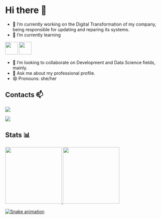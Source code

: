 # Hi there 👋

- 🔭 I’m currently working on the Digital Transformation of my company, being responsible for updating and reparing its systems.
- 🌱 I’m currently learning

<img loading="lazy" src="https://i.pinimg.com/originals/82/a2/18/82a2188c985ce75402ae44fc43fe7e5e.png" width="40" height="40"/> <img loading="lazy" src="https://upload.wikimedia.org/wikipedia/commons/thumb/c/cf/New_Power_BI_Logo.svg/1200px-New_Power_BI_Logo.svg.png" width="40" height="40"/>

- 👯 I’m looking to collaborate on Development and Data Science fields, mainly.
- 💬 Ask me about my professional profile.
- 😄 Pronouns: she/her

## Contacts 📫

<div>
<a href="[https://www.linkedin.com/in/seu-usuário-linkedln-aqui](https://www.linkedin.com/in/rachelbarinosilva/)" target="_blank"><img loading="lazy" src="https://img.shields.io/badge/-LinkedIn-%230077B5?style=for-the-badge&logo=linkedin&logoColor=white" target="_blank"></a>   

<a href = "mailto:contato@rachelbarinosilva@gmail.com"><img loading="lazy" src="https://img.shields.io/badge/Gmail-D14836?style=for-the-badge&logo=gmail&logoColor=white" target="_blank"></a>

</div>

## Stats 📊

<div>
<a href="https://github.com/RachelS2">
<img loading="lazy" height="180em" src="https://github-readme-stats.vercel.app/api/top-langs/?username=RachelS2&layout=compact&langs_count=7&theme=dracula"/>
<img loading="lazy" height="180em" src="https://github-readme-stats.vercel.app/api?username=RachelS2&show_icons=true&theme=dracula&include_all_commits=true&count_private=true"/>
</div>

![Snake animation](https://github.com/RachelS2/RachelS2/blob/output/github-contribution-grid-snake.svg)
 
